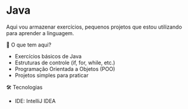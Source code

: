 # Java
Aqui vou armazenar exercícios, pequenos projetos que estou utilizando para aprender a linguagem.

🚀 O que tem aqui?

- Exercícios básicos de Java
- Estruturas de controle (if, for, while, etc.)
- Programação Orientada a Objetos (POO)
- Projetos simples para praticar

🛠️ Tecnologias
- IDE: IntelliJ IDEA
